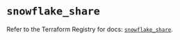 # `snowflake_share`

Refer to the Terraform Registry for docs: [`snowflake_share`](https://registry.terraform.io/providers/snowflake-labs/snowflake/0.97.0/docs/resources/share).
